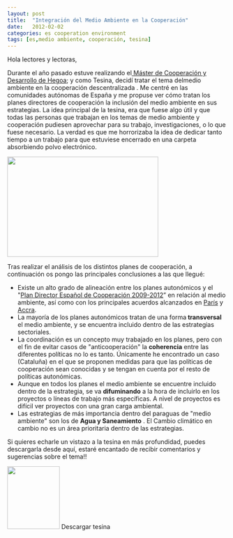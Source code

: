 ```yaml
---
layout: post
title:  "Integración del Medio Ambiente en la Cooperación"
date:   2012-02-02
categories: es cooperation environment
tags: [es,medio ambiente, cooperación, tesina]
---
```



Hola lectores y lectoras,

Durante el año pasado estuve realizando el<a href="http://www.hegoa.ehu.es/es/formacion/master_oficial_en_desarrollo_y_cooperacion_internacional" target="_blank" rel="noopener"> Máster de Cooperación y Desarrollo de Hegoa</a>; y como Tesina, decidí tratar el tema delmedio ambiente en la cooperación descentralizada . Me centré en las comunidades autónomas de España y me propuse ver cómo tratan los planes directores de cooperación la inclusión del medio ambiente en sus estrategias. La idea principal de la tesina, era que fuese algo útil y que todas las personas que trabajan en los temas de medio ambiente y cooperación pudiesen aprovechar para su trabajo, investigaciones, o lo que fuese necesario. La verdad es que me horrorizaba la idea de dedicar tanto tiempo a un trabajo para que estuviese encerrado en una carpeta absorbiendo polvo electrónico.
<p style="text-align:left;"><img class="aligncenter" src="http://izaroblog.files.wordpress.com/2012/02/ideas.jpg?w=300" alt="" width="346" height="230" /></p>
Tras realizar el análisis de los distintos planes de cooperación, a continuación os pongo las principales conclusiones a las que llegué:
<ul>
 	<li>Existe un alto grado de alineación entre los planes autonómicos y el "<a href="http://www.maec.es/es/MenuPpal/CooperacionInternacional/Publicacionesydocumentacion/Documents/lineasmaestras09-12_Es.pdf" target="_blank" rel="noopener">Plan Director Español de Cooperación 2009-2012</a>” en relación al medio ambiente, así como con los principales acuerdos alcanzados en <a href="http://izaroblog.wordpress.com/wp-admin/www.oecd.org/dataoecd/53/56/34580968.pdf" target="_blank" rel="noopener">París</a> y <a href="http://www.google.es/url?sa=t&amp;rct=j&amp;q=acuerdos%20de%20accra&amp;source=web&amp;cd=4&amp;ved=0CEEQFjAD&amp;url=http%3A%2F%2Fwww.oecd.org%2Fdataoecd%2F58%2F19%2F41202043.pdf&amp;ei=RrgqT4qLCIHpOZ3-1YgO&amp;usg=AFQjCNEuWIX3FQWaPzlekC_CBQs_KI0z6A&amp;sig2=eIW5ejAoadLwJnK2JPC8uQ&amp;cad=rja" target="_blank" rel="noopener">Accra</a>.</li>
 	<li>La mayoría de los planes autonómicos tratan de una forma<strong> transversal</strong> el medio ambiente, y se encuentra incluido dentro de las estrategias sectoriales.</li>
 	<li>La coordinación es un concepto muy trabajado en los planes, pero con el fin de evitar casos de "anticooperación" la <strong> coherencia</strong> entre las diferentes políticas no lo es tanto. Únicamente he encontrado un caso (Cataluña) en el que se proponen medidas para que las políticas de cooperación sean conocidas y se tengan en cuenta por el resto de políticas autonómicas.</li>
 	<li>Aunque en todos los planes el medio ambiente se encuentre incluido dentro de la estrategia, se va <strong> difuminando</strong> a la hora de incluirlo en los proyectos o líneas de trabajo más específicas. A nivel de proyectos es difícil ver proyectos con una gran carga ambiental.</li>
 	<li>Las estrategias de más importancia dentro del paraguas de "medio ambiente" son los de <strong> Agua y Saneamiento</strong> . El Cambio climático en cambio no es un área prioritaria dentro de las estrategias.</li>
</ul>
Si quieres echarle un vistazo a la tesina en más profundidad, puedes descargarla desde aquí, estaré encantado de recibir comentarios y sugerencias sobre el tema!!

<a href="https://izaroblog.files.wordpress.com/2012/02/integracic3b3n-del-medio-ambiente-en-la-polc3adtica-de-cooperacic3b3n-descentralizada.pdf"><img class=" wp-image-2945" src="https://izaroblog.files.wordpress.com/2012/02/800px-libreoffice_icon_3.3.1_48_px.svg_.png?w=250" alt="" width="120" height="144" /></a> 
Descargar tesina
